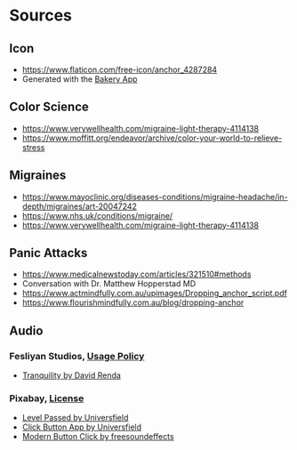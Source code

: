 #  Sources

## Icon
- https://www.flaticon.com/free-icon/anchor_4287284
- Generated with the [Bakery App](https://apps.apple.com/us/app/bakery-simple-icon-creator/id1575220747?mt=12)

## Color Science
- https://www.verywellhealth.com/migraine-light-therapy-4114138
- https://www.moffitt.org/endeavor/archive/color-your-world-to-relieve-stress

## Migraines
- https://www.mayoclinic.org/diseases-conditions/migraine-headache/in-depth/migraines/art-20047242
- https://www.nhs.uk/conditions/migraine/
- https://www.verywellhealth.com/migraine-light-therapy-4114138

## Panic Attacks
- https://www.medicalnewstoday.com/articles/321510#methods
- Conversation with Dr. Matthew Hopperstad MD
- https://www.actmindfully.com.au/upimages/Dropping_anchor_script.pdf
- https://www.flourishmindfully.com.au/blog/dropping-anchor

## Audio

### Fesliyan Studios, [Usage Policy](https://www.fesliyanstudios.com/policy)
- [Tranquility by David Renda](https://www.fesliyanstudios.com/royalty-free-music/download/tranquility/331)

### Pixabay, [License](https://pixabay.com/service/license-summary/)
- [Level Passed by Universfield](https://pixabay.com/sound-effects/level-passed-142971/)
- [Click Button App by Universfield](https://pixabay.com/sound-effects/click-button-app-147358/)
- [Modern Button Click by freesoundeffects](https://pixabay.com/sound-effects/modern-button-click-291234/)
